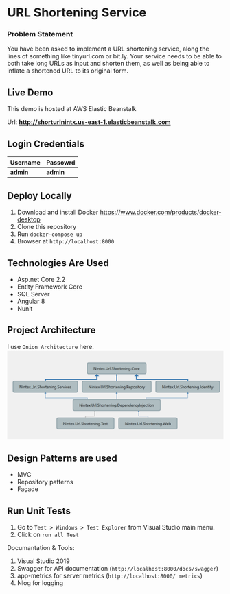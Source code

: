 # URL Shortening Service
### Problem Statement
You have been asked to implement a URL shortening service, along the lines of something like tinyurl.com or bit.ly. Your service needs to be able to both take long URLs as input and shorten them, as well as being able to inflate a shortened URL to its original form.

## Live Demo
This demo is hosted at AWS Elastic Beanstalk

Url: **http://shorturlnintx.us-east-1.elasticbeanstalk.com**

## Login Credentials
Username | Passowrd
--- | --- |
**admin** | **admin** |

## Deploy Locally
1. Download and install Docker https://www.docker.com/products/docker-desktop
2. Clone this repository 
3. Run `docker-compose up`
4. Browser at `http://localhost:8000`

## Technologies Are Used
* Asp.net Core 2.2
* Entity Framework Core
* SQL Server 
* Angular 8
* Nunit

## Project Architecture
I use `Onion Architecture` here.
![alt text](https://github.com/shuvo009/nintex-url-shortening/blob/master/ProjectArchitecture.PNG "Project Architecture")

## Design Patterns are used
* MVC
* Repository patterns 
* Façade

## Run Unit Tests
1. Go to `Test > Windows > Test Explorer` from Visual Studio main menu.
2. Click on `run all Test`

Documantation & Tools:
1. Visual Studio 2019
2. Swagger for API documentation (`http://localhost:8000/docs/swagger`)
3. app-metrics for server metrics (`http://localhost:8000/ metrics`)
4. Nlog for logging 



